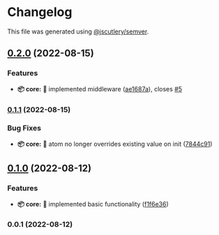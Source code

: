 # Changelog

This file was generated using [@jscutlery/semver](https://github.com/jscutlery/semver).

## [0.2.0](https://github.com/TClark1011/atomic-storage/compare/core-0.1.1...core-0.2.0) (2022-08-15)


### Features

* **📦 core:** 🎸 implemented middleware ([ae1687a](https://github.com/TClark1011/atomic-storage/commit/ae1687a2f337691ed7c2c0f25625385027af4a5c)), closes [#5](https://github.com/TClark1011/atomic-storage/issues/5)

### [0.1.1](https://github.com/TClark1011/atomic-storage/compare/core-0.1.0...core-0.1.1) (2022-08-15)


### Bug Fixes

* **📦 core:** 🐛 atom no longer overrides existing value on init ([7844c91](https://github.com/TClark1011/atomic-storage/commit/7844c91f22ce1f26be8e98a8012a0084116eefeb))

## [0.1.0](https://github.com/TClark1011/atomic-storage/compare/core-0.0.1...core-0.1.0) (2022-08-12)


### Features

* **📦 core:** 🎸 implemented basic functionality ([f1f6e36](https://github.com/TClark1011/atomic-storage/commit/f1f6e360c8921865a1f8484f923c16e0697938e4))

### 0.0.1 (2022-08-12)
